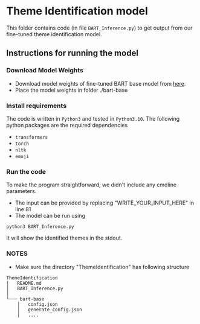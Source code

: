 # Theme Identification model

This folder contains code (in file `BART_Inference.py`) to get output from our fine-tuned theme identification model.

## Instructions for running the model

### Download Model Weights

- Download model weights of fine-tuned BART base model from [here](https://data.mendeley.com/datasets/kyg8whhfkk/1).
- Place the model weights in folder ./bart-base


### Install requirements

The code is written in `Python3` and tested in `Python3.10`. The following python packages are the required dependencies

- `transformers`
- `torch`
- `nltk`
- `emoji`

### Run the code

To make the program straightforward, we didn't include any cmdline parameters.
- The input can be provided by replacing "WRITE_YOUR_INPUT_HERE" in line 81 
- The model can be run using 
```
python3 BART_Inference.py
``` 
It will show the identified themes in the stdout. 

### NOTES

- Make sure the directory "ThemeIdentification" has following structure
```
ThemeIdentification
│   README.md
│   BART_Inference.py   
│
└─── bart-base
    │   config.json
    │   generate_config.json
    │   ....
```